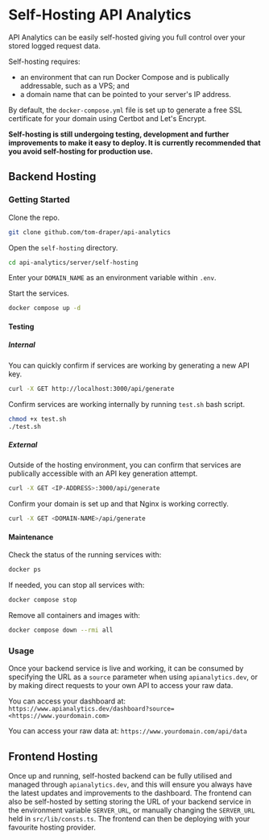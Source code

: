 # Self-Hosting API Analytics

API Analytics can be easily self-hosted giving you full control over your stored logged request data.

Self-hosting requires:

- an environment that can run Docker Compose and is publically addressable, such as a VPS; and
- a domain name that can be pointed to your server's IP address.

By default, the `docker-compose.yml` file is set up to generate a free SSL certificate for your domain using Certbot and Let's Encrypt.

**Self-hosting is still undergoing testing, development and further improvements to make it easy to deploy. It is currently recommended that you avoid self-hosting for production use.**

## Backend Hosting

### Getting Started

Clone the repo.

```bash
git clone github.com/tom-draper/api-analytics
```

Open the `self-hosting` directory.

```bash
cd api-analytics/server/self-hosting
```

Enter your `DOMAIN_NAME` as an environment variable within `.env`.

Start the services.

```bash
docker compose up -d
```

#### Testing

##### Internal

You can quickly confirm if services are working by generating a new API key.

```bash
curl -X GET http://localhost:3000/api/generate
```

Confirm services are working internally by running `test.sh` bash script.

```bash
chmod +x test.sh
./test.sh
```

##### External

Outside of the hosting environment, you can confirm that services are publically accessible with an API key generation attempt.

```bash
curl -X GET <IP-ADDRESS>:3000/api/generate
```

Confirm your domain is set up and that Nginx is working correctly.

```bash
curl -X GET <DOMAIN-NAME>/api/generate
```

#### Maintenance

Check the status of the running services with:

```bash
docker ps
```

If needed, you can stop all services with:

```bash
docker compose stop
```

Remove all containers and images with:

```bash
docker compose down --rmi all
```

### Usage

Once your backend service is live and working, it can be consumed by specifying the URL as a `source` parameter when using `apianalytics.dev`, or by making direct requests to your own API to access your raw data.

You can access your dashboard at: `https://www.apianalytics.dev/dashboard?source=<https://www.yourdomain.com>`

You can access your raw data at: `https://www.yourdomain.com/api/data`

## Frontend Hosting

Once up and running, self-hosted backend can be fully utilised and managed through `apianalytics.dev`, and this will ensure you always have the latest updates and improvements to the dashboard. The frontend can also be self-hosted by setting storing the URL of your backend service in the environment variable `SERVER_URL`, or manually changing the `SERVER_URL` held in `src/lib/consts.ts`. The frontend can then be deploying with your favourite hosting provider.
